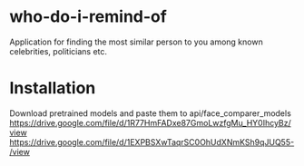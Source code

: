 # who-do-i-remind-of
Application for finding the most similar person to you among known celebrities, politicians etc.

# Installation

Download pretrained models and paste them to api/face_comparer_models  
https://drive.google.com/file/d/1R77HmFADxe87GmoLwzfgMu_HY0IhcyBz/view   
https://drive.google.com/file/d/1EXPBSXwTaqrSC0OhUdXNmKSh9qJUQ55-/view   
